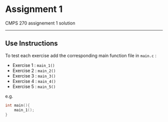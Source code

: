 # Assignment 1

CMPS 270 assignement 1 solution

---

## Use Instructions

To test each exercise add the corresponding main function file in ``main.c`` :

- Exercise 1 : ``main_1()``
- Exercise 2 : ``main_2()``
- Exercise 3 : ``main_3()``
- Exercise 4 : ``main_4()``
- Exercise 5 : ``main_5()``

e.g.

```c
int main(){
    main_1();
}
```





